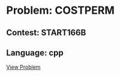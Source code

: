 # Problem: COSTPERM

## Contest: START166B

## Language: cpp

[View Problem](https://www.codechef.com/START166B/problems/COSTPERM)